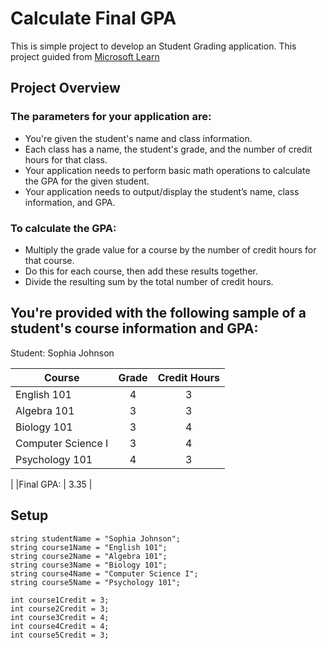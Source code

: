 # Calculate Final GPA

This is simple project to develop an Student Grading application. This project guided from [Microsoft Learn](https://learn.microsoft.com/en-us/training/modules/guided-project-calculate-final-gpa/)

## Project Overview

### The parameters for your application are:
* You're given the student's name and class information.
* Each class has a name, the student's grade, and the number of credit hours for that class.
* Your application needs to perform basic math operations to calculate the GPA for the given student.
* Your application needs to output/display the student’s name, class information, and GPA.

### To calculate the GPA:

* Multiply the grade value for a course by the number of credit hours for that course.
* Do this for each course, then add these results together.
* Divide the resulting sum by the total number of credit hours.

## You're provided with the following sample of a student's course information and GPA:

Student: Sophia Johnson

|Course | Grade | Credit Hours |
| --- | :---: | :---: |
|English 101 | 4 | 3 |
|Algebra 101 | 3 | 3 |
|Biology 101 | 3 | 4 |
|Computer Science I | 3 | 4 |
|Psychology 101 | 4 | 3 |
|
|Final GPA: | 3.35 |

## Setup
```
string studentName = "Sophia Johnson";
string course1Name = "English 101";
string course2Name = "Algebra 101";
string course3Name = "Biology 101";
string course4Name = "Computer Science I";
string course5Name = "Psychology 101";

int course1Credit = 3;
int course2Credit = 3;
int course3Credit = 4;
int course4Credit = 4;
int course5Credit = 3;
```

